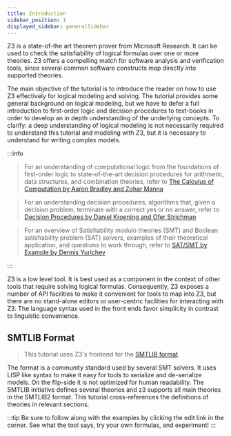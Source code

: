 ```yaml
---
title: Introduction
sidebar_position: 1
displayed_sidebar: generalSidebar
---
```



Z3 is a state-of-the art theorem prover from Microsoft Research. It can be used to check the satisfiability of logical formulas over one or more theories. Z3 offers a compelling match for software analysis and verification tools, since several common software constructs map directly into supported theories.

The main objective of the tutorial is to introduce the reader on how to use Z3 effectively for logical modeling and solving. The tutorial provides some general background on logical modeling, but we have to defer a full introduction to first-order logic and decision procedures to text-books in order to develop an in depth understanding of the underlying concepts. To clarify: a deep understanding of logical modeling is not necessarily required to understand this tutorial and modeling with Z3, but it is necessary to understand for writing complex models.

:::info
 
 > For an understanding of computational logic from the foundations of first-order logic to state-of-the-art decision procedures for arithmetic, data structures, and combination theories, refer to  [The Calculus of Computation by Aaron Bradley and Zohar Manna](https://theory.stanford.edu/~arbrad/book.html)

 > For an understanding decision procedures, algorithms that, given a decision problem, terminate with a correct yes or no answer, refer to [Decision Procedures by Daniel Kroening and Ofer Strichman](http://www.decision-procedures.org/)
 
 > For an overview of Satisfiability modulo theories (SMT) and Boolean satisfiability problem (SAT) solvers, examples of their theoretical application, and questions to work through, refer to [SAT/SMT by Example by Dennis Yurichev](https://sat-smt.codes/SAT_SMT_by_example.pdf) 

:::

Z3 is a low level tool. It is best used as a component in the context of other tools that require solving logical formulas. Consequently, Z3 exposes a number of API facilities to make it convenient for tools to map into Z3, but there are no stand-alone editors or user-centric facilities for interacting with Z3. The language syntax used in the front ends favor simplicity in contrast to linguistic convenience.

## SMTLIB Format

> This tutorial uses Z3's frontend for the [SMTLIB format](http://smtlib.cs.uiowa.edu/).

The format is a community standard used by several SMT solvers. 
It uses LISP like syntax to make it easy for tools to serialize and de-serialize models. 
On the flip-side it is not optimized for human readability. 
The SMTLIB initiative defines several theories and z3 supports all main theories in the SMTLIB2 format.
This tutorial cross-references the definitions of theories in relevant sections.

:::tip
 Be sure to follow along with the examples by clicking the edit link in the corner. See what the tool says, try your own formulas, and experiment!
:::